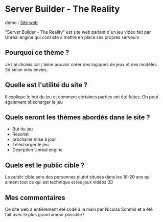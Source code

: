 # Server Builder - The Reality
démo : [Site web](https://schmidn.emf-informatique.ch)

"Server Builder - The Reality" est site web parlant d'un jeu vidéo fait par Unreal engine qui consiste à mettre en place ses propres serveurs

## Pourquoi ce thème ?

Je l'ai choisis car j'aime pouvoir créer des logiques de jeux et des modèles 3d selon mes envies.

## Quelle est l'utilité du site ? 

Il explique le but du jeu et comment certaines parties ont été faites. On peut également télécharger le jeu

## Quels seront les thèmes abordés dans le site ? 

- But du jeu
- Résultat
- prochaine mise à jour
- Télécharger le jeu
- Desirption Unreal engine

## Quels est le public cible ?

Le public cible sera des personnes plutot situées dans les 16-20 ans qui aiment tout ce qui est technique et les jeux vidéos 3D

## Mes commentaires

Ce site web a entièrement été codé à la main par Nicolas Schmid et a été fait avec le plus grand amour possible !

